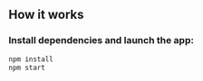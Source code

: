 ## How it works

### Install dependencies and launch the app:

```javascript
npm install
npm start
```